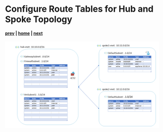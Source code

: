 # Configure Route Tables for Hub and Spoke Topology

#### [prev](./07.md) | [home](../welcome.md) | [next](./09.md)

![slide 08](../png/configure-route-tables-for-hub-and-spoke-topology/08.png)
